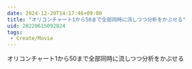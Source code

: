 ```yaml
---
date: 2024-12-20T14:17:46+09:00
title: "オリコンチャート1から50まで全部同時に流しつつ分析をかぶせる"
uid: 20220615092824
tags:
 - Create/Movie
---
```


オリコンチャート1から50まで全部同時に流しつつ分析をかぶせる